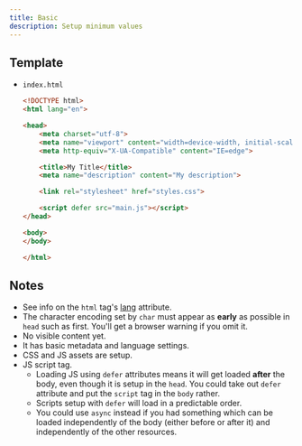 ```yaml
---
title: Basic
description: Setup minimum values
---
```



## Template

- `index.html`
    ```html
    <!DOCTYPE html>
    <html lang="en">

    <head>
        <meta charset="utf-8">
        <meta name="viewport" content="width=device-width, initial-scale=1.0">
        <meta http-equiv="X-UA-Compatible" content="IE=edge">

        <title>My Title</title>
        <meta name="description" content="My description">

        <link rel="stylesheet" href="styles.css">

        <script defer src="main.js"></script>
    </head>

    <body>
    </body>

    </html>
    ```


## Notes

- See info on the `html` tag's [lang](https://www.w3schools.com/tags/att_lang.asp) attribute.
- The character encoding set by `char` must appear as **early** as possible in `head` such as first. You'll get a browser warning if you omit it.
- No visible content yet.
- It has basic metadata and language settings.
- CSS and JS assets are setup.
- JS script tag.
    - Loading JS using `defer` attributes means it will get loaded **after** the body, even though it is setup in the `head`. You could take out `defer` attribute and put the `script` tag in the `body` rather.
    - Scripts setup with `defer` will load in a predictable order.
    - You could use `async` instead if you had something which can be loaded independently of the body (either before or after it) and independently of the other resources.
